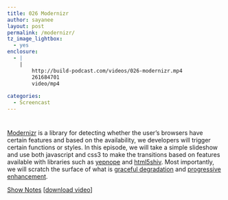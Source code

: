 ```yaml
---
title: 026 Modernizr
author: sayanee
layout: post
permalink: /modernizr/
tz_image_lightbox:
  - yes
enclosure:
  - |
    |
        http://build-podcast.com/videos/026-modernizr.mp4
        261684701
        video/mp4
        
categories:
  - Screencast
---
```

# 

[Modernizr][1] is a library for detecting whether the user’s browsers have certain features and based on the availability, we developers will trigger certain functions or styles. In this episode, we will take a simple slideshow and use both javascript and css3 to make the transitions based on features available with libraries such as [yepnope][2] and [html5shiv][3]. Most importantly, we will scratch the surface of what is [graceful degradation][4] and [progressive enhancement][5].

 [1]: http://modernizr.com/
 [2]: http://yepnopejs.com/
 [3]: https://github.com/aFarkas/html5shiv
 [4]: http://en.wikipedia.org/wiki/Graceful_degradation
 [5]: http://en.wikipedia.org/wiki/Progressive_enhancement

[Show Notes][6] [[download video][7]]

 [6]: https://github.com/sayanee/Build-Podcast/tree/master/026-modernizr
 [7]: http://build-podcast.com/videos/026-modernizr.mp4
